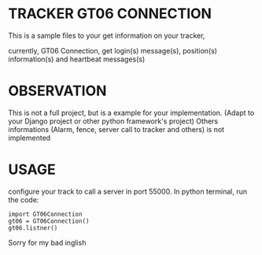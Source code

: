 TRACKER GT06 CONNECTION
===================

This is a sample files to your get information on your tracker,

currently, GT06 Connection, get login(s) message(s), position(s) information(s) and heartbeat messages(s)


OBSERVATION
===========
This is not a full project, but is a example for your implementation. (Adapt to your Django project or other python framework's project)
Others informations (Alarm, fence, server call to tracker and others) is not implemented


USAGE
===========
configure your track to call a server in port 55000.
In python terminal, run the code:

    import GT06Connection
    gt06 = GT06Connection()
    gt06.listner()

Sorry for my bad inglish